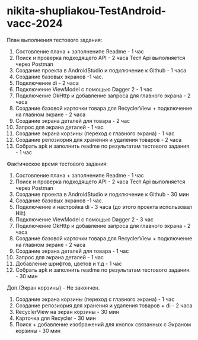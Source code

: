 ﻿# nikita-shupliakou-TestAndroid-vacc-2024
План выполнения тестового задания:
1) Состовление плана + заполненипе Readme - 1 час
2) Поиск и проверка подходящего API - 2 часа
   Тест Api выполняется через Postman
3) Создание проекта в AndroidStudio и подключение к Github - 1 часа
4) Создание базовых экранов -1 час.
5) Подключение di - 2 часа
6) Подключение ViewModel с помощью Dagger 2 - 1 час
7) Подключение OkHttp и добавление запроса для главного экрана - 2 часа
8) Создание базовой карточки товара для RecyclerView + подключение на главном экране - 2 часа
9) Создание экрана деталей для товара - 2 час
10) Запрос для экрана деталей - 1 час
11) Создание экрана корзины (переход с главного экрана) - 1 час
12)  Создание репозиория для хранения и удаления товаров - 2 часа
13)  Собрать apk и заполнить readme по результатам тестового задания. - 1 час


Фактическое время тестового задания:
1) Состовление плана + заполненипе Readme - 1 час
2) Поиск и проверка подходящего API - 2 часа
   Тест Api выполняется через Postman
3) Создание проекта в AndroidStudio и подключение к Github - 30 мин
4) Создание базовых экранов -1 час.
5) Подключение и настройка di - 3 часа (до этого проекта использовал Hilt)
6) Подключение ViewModel с помощью Dagger 2 - 3 час
7) Подключение OkHttp и добавление запроса для главного экрана - 2 часа
8) Создание базовой карточки товара для RecyclerView + подключение на главном экране - 2 часа
9) Создание экрана деталей для товара - 1 час
10) Запрос для экрана деталей - 1 час
11) Добавление шрифтов, цветов и т.д - 1 час
12) Собрать apk и заполнить readme по результатам тестового задания. - 30 мин

   Доп.(Экран корзины) - Не закончен.

1) Создание экрана корзины (переход с главного экрана) - 1 час
2) Создание репозиория для хранения и удаления товаров + di - 2 часа
3) RecyclerView на экран корзины - 30 мин
4) Карточка для Recycler - 30 мин
5) Поиск + добавление изображений для кнопок связанных с Экраном корзины - 30 мин
